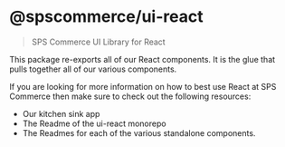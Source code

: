 # @spscommerce/ui-react

> SPS Commerce UI Library for React

This package re-exports all of our React components. It is the glue that pulls together all of our various components.

If you are looking for more information on how to best use React at SPS Commerce then make sure to check out the following resources:

* Our kitchen sink app
* The Readme of the ui-react monorepo
* The Readmes for each of the various standalone components.
